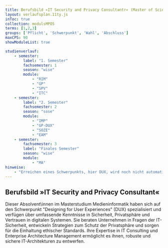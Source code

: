 ```yaml
---
title: Berufsbild »IT Security and Privacy Consultantr« (Master of Science)
layout: verlaufsplan.11ty.js
inToc: true
collection: modulsMPO5
terms: [1,2,3]
groups: ['Pflicht', 'Schwerpunkt', 'Wahl', 'Abschluss']
maxCPS: 90
showModuleList: true

studienverlauf:
    - semester:
        label: "1. Semester"
        fachsemester: 1
        season: "wise"
        module: 
            - "RIM"
            - "GP"
            - "SPV"
            - "ITC"
    - semester:
        label: "2. Semester"
        fachsemester: 2
        season: "sose"
        module: 
            - "IMP"
            - "GP-DUX"
            - "SOZE"
            - "EAM"
    - semester:
        fachsemester: 3
        label: "Finales Semester"
        season: "wise"
        module: 
            - "MA"
hinweise:
    - "Erreichen eines Schwerpunkts, hier DUX, wird noch nicht automatisch geprüft"
---
```



## Berufsbild »IT Security and Privacy Consultant«

Dieser Absolvent\innen im Masterstudium Medieninformatik haben sich auf den Schwerpunkt "Designing for User Experiences" (DUX) spezialisiert und verfügen über umfassende Kenntnisse in Sicherheit, Privatsphäre und Vertrauen in digitalen Systemen. Sie beraten Unternehmen in Fragen der IT-Sicherheit, entwickeln Strategien zum Schutz der Privatsphäre und sorgen für die Einhaltung ethischer Standards. Ihre Expertise in IT Consulting und Enterprise Architecture Management ermöglicht es ihnen, robuste und sichere IT-Architekturen zu entwerfen.